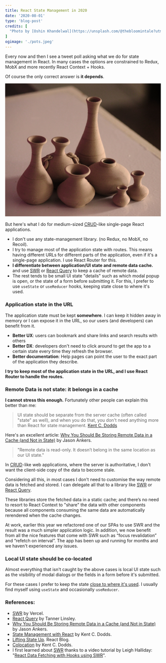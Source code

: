 ```yaml
---
title: React State Management in 2020
date: '2020-08-01'
type: 'blog-post'
credits: [
  "Photo by [Oshin Khandelwal](https://unsplash.com/@thebloomintale?utm_source=unsplash&amp;utm_medium=referral&amp;utm_content=creditCopyText) on [Unsplash](https://unsplash.com/?utm_source=unsplash&amp;utm_medium=referral&amp;utm_content=creditCopyText)"
]
ogimage: './pots.jpeg'
---
```


Every now and then I see a tweet poll asking what we do for state management in React. In many cases  the options are constrained to Redux, MobX and more recently React Context + Hooks.

Of course the only correct answer is **it depends**.

![pots](./pots.jpeg)

But here's what I do for medium-sized [CRUD](https://en.wikipedia.org/wiki/Create%2C_read%2C_update_and_delete)-like single-page React applications.

 - I don't use any state-management library. (no Redux, no MobX, no Recoil).
 - I try to manage most of the application state with routes. This means having different URLs for different parts of the application, even if it's a single-page application. I use React Router for this.
 - **I differentiate between application/UI state and remote data cache.** and use [SWR](https://swr.vercel.app/) or [React Query](https://react-query.tanstack.com/) to keep a cache of remote data.
 - The rest tends to be small UI state "details" such as which modal popup is open, or the state of a form before submitting it. For this, I prefer to use `useState` or `useReducer` hooks, keeping state close to where it's used.

### Application state in the URL

The application state must be kept **somewhere**. I can keep it hidden away in memory or I can expose it in the URL, so our users (and developers) can benefit from it.
 - **Better UX**: users can bookmark and share links and search results with others
 - **Better DX**: developers don't need to click around to get the app to a certain state every time they refresh the browser.
 - **Better documentation**: Help pages can point the user to the exact part of the application they describe.

**I try to keep most of the application state in the URL, and I use React Router to handle the routes.**

### Remote Data is not state: it belongs in a cache

**I cannot stress this enough.** Fortunately other people can explain this better than me:

> UI state should be separate from the server cache (often called "state" as well), and when you do that, you don't need anything more than React for state management.
> [Kent C. Dodds](https://twitter.com/kentcdodds/status/1198616792177889280)


Here's an excellent article: [Why You Should Be Storing Remote Data in a Cache (and Not in State)](https://medium.com/better-programming/why-you-should-be-separating-your-server-cache-from-your-ui-state-1585a9ae8336) by Jason Ankers.

 > "Remote data is read-only. It doesn’t belong in the same location as our UI state."

In [CRUD](https://en.wikipedia.org/wiki/Create%2C_read%2C_update_and_delete)-like web applications, where the server is authoritative, I don't want the client-side copy of the data to become stale.

Considering all this, in most cases I don't need to customise the way remote data is fetched and stored. I can delegate all that to a library like [SWR](https://swr.vercel.app/) or [React Query](https://react-query.tanstack.com/). 

These libraries store the fetched data in a static cache; and there’s no need to resort to React Context to "share" the data with other components because all components consuming the same data are automatically rerendered when the cache changes.

At work, earlier this year we refactored one of our SPAs to use SWR and the result was a much simpler application logic. In addition, we now benefit from all the nice features that come with SWR such as “focus revalidation” and “refetch on interval”. The app has been up and running for months and we haven't experienced any issues.

### Local UI state should be co-located

Almost everything that isn't caught by the above cases is local UI state such as the visibility of modal dialogs or the fields in a form before it's submitted.

For these cases I prefer to keep the state [close to where it's used]((https://kentcdodds.com/blog/colocation)). I usually find myself using `useState` and occasionally `useReducer`.


### References:

 - [SWR](https://swr.vercel.app/) by Vercel.
 - [React Query](https://react-query.tanstack.com/) by Tanner Linsley. 
 - [Why You Should Be Storing Remote Data in a Cache (and Not in State)](https://medium.com/better-programming/why-you-should-be-separating-your-server-cache-from-your-ui-state-1585a9ae8336) by Jason Ankers.
 - [State Management with React](https://kentcdodds.com/blog/application-state-management-with-react) by Kent C. Dodds.
 - [Lifting State Up](https://reactjs.org/docs/lifting-state-up.html). React Blog.
 - [Colocation](https://kentcdodds.com/blog/colocation) by Kent C. Dodds.
 - I first learned about [SWR](https://swr.now.sh/) thanks to a video tutorial by Leigh Halliday: "[React Data Fetching with Hooks using SWR](https://youtu.be/oWVW8IqpQ-A)".

